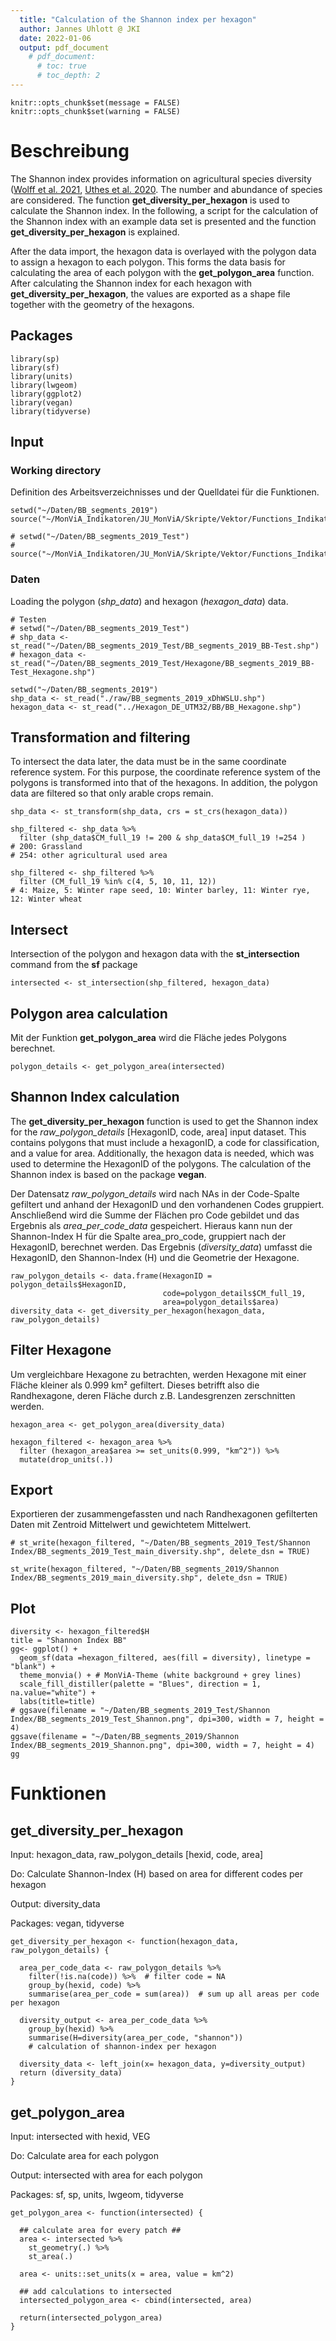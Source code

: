 ```yaml
---
  title: "Calculation of the Shannon index per hexagon"
  author: Jannes Uhlott @ JKI
  date: 2022-01-06
  output: pdf_document
    # pdf_document: 
      # toc: true
      # toc_depth: 2
---
```


```{r, first, include=FALSE, warning = FALSE, message = FALSE}
knitr::opts_chunk$set(message = FALSE)
knitr::opts_chunk$set(warning = FALSE)
```

# Beschreibung

The Shannon index provides information on agricultural species diversity ([Wolff et al. 2021](https://doi.org/10.1007/s41742-021-00328-y), [Uthes et al. 2020](https://doi.org/10.1016/j.ecolind.2019.105725). The number and abundance of species are considered. The function **get_diversity_per_hexagon** is used to calculate the Shannon index. In the following, a script for the calculation of the Shannon index with an example data set is presented and the function **get_diversity_per_hexagon** is explained.

After the data import, the hexagon data is overlayed with the polygon data to assign a hexagon to each polygon. This forms the data basis for calculating the area of each polygon with the **get_polygon_area** function. After calculating the Shannon index for each hexagon with **get_diversity_per_hexagon**, the values are exported as a shape file together with the geometry of the hexagons.    


## Packages  
``` {r, packages, warning = FALSE, message = FALSE}
library(sp)
library(sf)
library(units)
library(lwgeom)
library(ggplot2)
library(vegan)
library(tidyverse)
```

## Input

### Working directory

Definition des Arbeitsverzeichnisses und der Quelldatei für die Funktionen.

```{r, working directory, warning = FALSE, message = FALSE, results='hide'}
setwd("~/Daten/BB_segments_2019")
source("~/MonViA_Indikatoren/JU_MonViA/Skripte/Vektor/Functions_Indikatoren.R")
```

```{r, working directory_testen, warning = FALSE, message = FALSE, results='hide', echo=FALSE}
# setwd("~/Daten/BB_segments_2019_Test")
# source("~/MonViA_Indikatoren/JU_MonViA/Skripte/Vektor/Functions_Indikatoren.R")
```

### Daten
Loading the polygon (*shp_data*) and hexagon (*hexagon_data*) data.

```{r, data_testen, warning = FALSE, message = FALSE, results='hide', echo=FALSE}
# Testen
# setwd("~/Daten/BB_segments_2019_Test")
# shp_data <- st_read("~/Daten/BB_segments_2019_Test/BB_segments_2019_BB-Test.shp")
# hexagon_data <- st_read("~/Daten/BB_segments_2019_Test/Hexagone/BB_segments_2019_BB-Test_Hexagone.shp")
```

```{r, data, warning = FALSE, message = FALSE, results='hide'}
setwd("~/Daten/BB_segments_2019")
shp_data <- st_read("./raw/BB_segments_2019_xDhWSLU.shp")
hexagon_data <- st_read("../Hexagon_DE_UTM32/BB/BB_Hexagone.shp")
```

## Transformation and filtering

To intersect the data later, the data must be in the same coordinate reference system. For this purpose, the coordinate reference system of the polygons is transformed into that of the hexagons. In addition, the polygon data are filtered so that only arable crops remain.

```{r, transform_filter, results='hide'}
shp_data <- st_transform(shp_data, crs = st_crs(hexagon_data)) 

shp_filtered <- shp_data %>% 
  filter (shp_data$CM_full_19 != 200 & shp_data$CM_full_19 !=254 )
# 200: Grassland
# 254: other agricultural used area
```

```{r, filter_hauptfruchtarten, results='hide'}
shp_filtered <- shp_filtered %>% 
  filter (CM_full_19 %in% c(4, 5, 10, 11, 12))
# 4: Maize, 5: Winter rape seed, 10: Winter barley, 11: Winter rye, 12: Winter wheat
```

## Intersect

Intersection of the polygon and hexagon data with the **st_intersection** command from the **sf** package
```{r, intersection, results='hide'}
intersected <- st_intersection(shp_filtered, hexagon_data)
```

## Polygon area calculation
Mit der Funktion **get_polygon_area** wird die Fläche jedes Polygons berechnet. 
```{r, polygon_details, results='hide'}
polygon_details <- get_polygon_area(intersected) 
```

## Shannon Index calculation

The **get_diversity_per_hexagon** function is used to get the Shannon index for the *raw_polygon_details* [HexagonID, code, area] input dataset. This contains polygons that must include a hexagonID, a code for classification, and a value for area. Additionally, the hexagon data is needed, which was used to determine the HexagonID of the polygons. The calculation of the Shannon index is based on the package **vegan**.

Der Datensatz *raw_polygon_details* wird nach NAs in der Code-Spalte gefiltert und anhand der HexagonID und den vorhandenen Codes gruppiert. Anschließend wird die Summe der Flächen pro Code gebildet und das Ergebnis als *area_per_code_data* gespeichert. Hieraus kann nun der Shannon-Index H für die Spalte area_pro_code, gruppiert nach der HexagonID, berechnet werden. Das Ergebnis (*diversity_data*) umfasst die HexagonID, den Shannon-Index (H) und die Geometrie der Hexagone. 

```{r, diversity_data, warning = FALSE, message = FALSE}
raw_polygon_details <- data.frame(HexagonID = polygon_details$HexagonID,
                                  code=polygon_details$CM_full_19,
                                  area=polygon_details$area)
diversity_data <- get_diversity_per_hexagon(hexagon_data, raw_polygon_details)
```


## Filter Hexagone

Um vergleichbare Hexagone zu betrachten, werden Hexagone mit einer Fläche kleiner als 0.999 km² gefiltert. Dieses betrifft also die Randhexagone, deren Fläche durch z.B. Landesgrenzen zerschnitten werden.

```{r, hexagon_filter, results='hide'}
hexagon_area <- get_polygon_area(diversity_data)

hexagon_filtered <- hexagon_area %>% 
  filter (hexagon_area$area >= set_units(0.999, "km^2")) %>% 
  mutate(drop_units(.))
```

## Export

Exportieren der zusammengefassten und nach Randhexagonen gefilterten Daten mit Zentroid Mittelwert und gewichtetem Mittelwert.
```{r, meanarea_data_export_test, warning = FALSE, message = FALSE, results='hide', echo=FALSE}
# st_write(hexagon_filtered, "~/Daten/BB_segments_2019_Test/Shannon Index/BB_segments_2019_Test_main_diversity.shp", delete_dsn = TRUE)
```

```{r, meanarea_data_export, warning = FALSE, message = FALSE, results='hide'}
st_write(hexagon_filtered, "~/Daten/BB_segments_2019/Shannon Index/BB_segments_2019_main_diversity.shp", delete_dsn = TRUE)
```

## Plot
```{r, plot, fig.asp=0.8, fig.width=7, warning=FALSE, message=FALSE, echo=FALSE}
diversity <- hexagon_filtered$H
title = "Shannon Index BB"
gg<- ggplot() + 
  geom_sf(data =hexagon_filtered, aes(fill = diversity), linetype = "blank") +
  theme_monvia() + # MonViA-Theme (white background + grey lines)
  scale_fill_distiller(palette = "Blues", direction = 1, na.value="white") +  
  labs(title=title) 
# ggsave(filename = "~/Daten/BB_segments_2019_Test/Shannon Index/BB_segments_2019_Test_Shannon.png", dpi=300, width = 7, height = 4)
ggsave(filename = "~/Daten/BB_segments_2019/Shannon Index/BB_segments_2019_Shannon.png", dpi=300, width = 7, height = 4)
gg
```



# Funktionen

## get_diversity_per_hexagon 
Input: hexagon_data, raw_polygon_details [hexid, code, area]

Do: Calculate Shannon-Index (H) based on area for different codes per hexagon

Output: diversity_data

Packages: vegan, tidyverse

```{r, get_diversity_per_hexagon, warning = FALSE, message = FALSE}
get_diversity_per_hexagon <- function(hexagon_data, raw_polygon_details) {
 
  area_per_code_data <- raw_polygon_details %>% 
    filter(!is.na(code)) %>%  # filter code = NA
    group_by(hexid, code) %>% 
    summarise(area_per_code = sum(area))  # sum up all areas per code per hexagon
  
  diversity_output <- area_per_code_data %>%
    group_by(hexid) %>%
    summarise(H=diversity(area_per_code, "shannon")) 
    # calculation of shannon-index per hexagon
  
  diversity_data <- left_join(x= hexagon_data, y=diversity_output)
  return (diversity_data)
}
```

## get_polygon_area

Input: intersected with hexid, VEG

Do: Calculate area for each polygon

Output: intersected with area for each polygon

Packages: sf, sp, units, lwgeom, tidyverse

```{r, get_polygon_area, warning = FALSE, message = FALSE}
get_polygon_area <- function(intersected) {
  
  ## calculate area for every patch ##
  area <- intersected %>%
    st_geometry(.) %>% 
    st_area(.) 
  
  area <- units::set_units(x = area, value = km^2)
  
  ## add calculations to intersected 
  intersected_polygon_area <- cbind(intersected, area)
  
  return(intersected_polygon_area)
}
```

